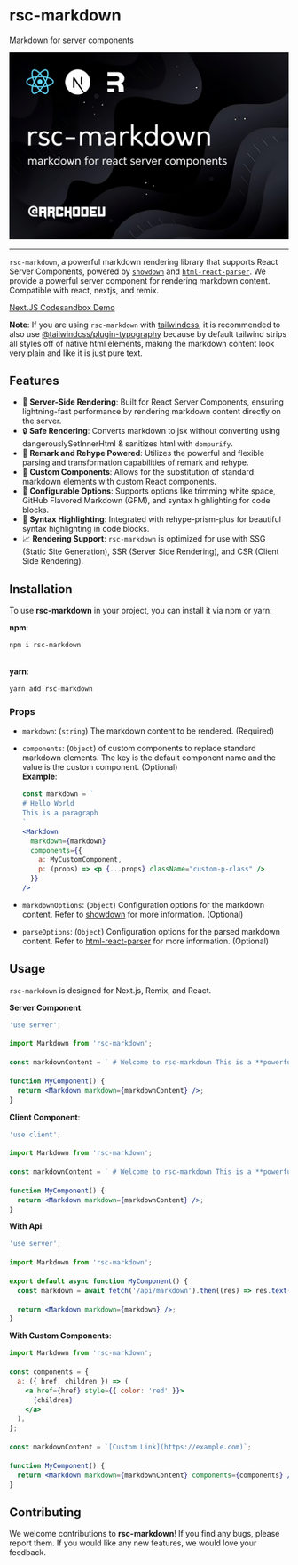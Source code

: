 # rsc-markdown

Markdown for server components

![rsc-markdown: markdown for react server components](./rsc-markdown.png)

---

`rsc-markdown`, a powerful markdown rendering library that supports React Server Components, powered by [`showdown`](https://github.com/showdownjs/showdown) and [`html-react-parser`](https://github.com/remarkablemark/html-react-parser). We provide a powerful server component for rendering markdown content. Compatible with react, nextjs, and remix.

[Next.JS Codesandbox Demo](https://codesandbox.io/p/devbox/rsc-markdown-next-jtc7zp)

**Note**:
If you are using `rsc-markdown` with [tailwindcss](https://tailwindcss.com), it is recommended to also use [@tailwindcss/plugin-typography](https://github.com/tailwindlabs/tailwindcss-typography) because by default tailwind strips all styles off of native html elements, making the markdown content look very plain and like it is just pure text.

## Features

- 🚀 **Server-Side Rendering**: Built for React Server Components, ensuring lightning-fast performance by rendering markdown content directly on the server.
- 🔒 **Safe Rendering**: Converts markdown to jsx without converting using dangerouslySetInnerHtml & sanitizes html with `dompurify`.
- 📝 **Remark and Rehype Powered**: Utilizes the powerful and flexible parsing and transformation capabilities of remark and rehype.
- 🎨 **Custom Components**: Allows for the substitution of standard markdown elements with custom React components.
- 🔧 **Configurable Options**: Supports options like trimming white space, GitHub Flavored Markdown (GFM), and syntax highlighting for code blocks.
- 🌈 **Syntax Highlighting**: Integrated with rehype-prism-plus for beautiful syntax highlighting in code blocks.
- 📈 **Rendering Support**: `rsc-markdown` is optimized for use with SSG (Static Site Generation), SSR (Server Side Rendering), and CSR (Client Side Rendering).

## Installation

To use **rsc-markdown** in your project, you can install it via npm or yarn:

**npm**:

```bash
npm i rsc-markdown
```

\
**yarn**:

```bash
yarn add rsc-markdown
```

### Props

- `markdown`: (`string`) The markdown content to be rendered. (Required)
- `components`: (`Object`) of custom components to replace standard markdown elements. The key is the default component name and the value is the custom component. (Optional)
  \
   **Example**:

  ```jsx
  const markdown = `
  # Hello World
  This is a paragraph
  `
  <Markdown
    markdown={markdown}
    components={{
      a: MyCustomComponent,
      p: (props) => <p {...props} className="custom-p-class" />
    }}
  />
  ```

- `markdownOptions`: (`Object`) Configuration options for the markdown content. Refer to [showdown](https://github.com/showdownjs/showdown?tab=readme-ov-file#valid-options) for more information. (Optional)
- `parseOptions`: (`Object`) Configuration options for the parsed markdown content. Refer to [html-react-parser](https://github.com/remarkablemark/html-react-parser?tab=readme-ov-file#usage) for more information. (Optional)

## Usage

`rsc-markdown` is designed for Next.js, Remix, and React.

**Server Component**:

```jsx
'use server';

import Markdown from 'rsc-markdown';

const markdownContent = ` # Welcome to rsc-markdown This is a **powerful** library for rendering markdown in React Server Components. `;

function MyComponent() {
  return <Markdown markdown={markdownContent} />;
}
```

**Client Component**:

```jsx
'use client';

import Markdown from 'rsc-markdown';

const markdownContent = ` # Welcome to rsc-markdown This is a **powerful** library for rendering markdown in React Server Components. `;

function MyComponent() {
  return <Markdown markdown={markdownContent} />;
}
```

**With Api**:

```jsx
'use server';

import Markdown from 'rsc-markdown';

export default async function MyComponent() {
  const markdown = await fetch('/api/markdown').then((res) => res.text());

  return <Markdown markdown={markdown} />;
}
```

**With Custom Components**:

```jsx
import Markdown from 'rsc-markdown';

const components = {
  a: ({ href, children }) => (
    <a href={href} style={{ color: 'red' }}>
      {children}
    </a>
  ),
};

const markdownContent = `[Custom Link](https://example.com)`;

function MyComponent() {
  return <Markdown markdown={markdownContent} components={components} />;
}
```

## Contributing

We welcome contributions to **rsc-markdown**! If you find any bugs, please report them. If you would like any new features, we would love your feedback.
